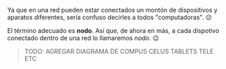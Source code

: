 Ya que en una red pueden estar conectados un montón de dispositivos y aparatos diferentes, sería confuso decirles a todos "computadoras". :confused:

El término adecuado es **nodo**. Así que, de ahora en más, a cada dispotivo conectado dentro de una red lo llamaremos _nodo_. :wink:

> TODO: AGREGAR DIAGRAMA DE COMPUS CELUS TABLETS TELE ETC
